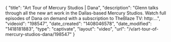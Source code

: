 {
    "title": "Art Tour of Mercury Studios | Dana",
    "description": "Glenn talks through all the new art work in the Dallas-based Mercury Studios. Watch full episodes of Dana on demand with a subscription to TheBlaze TV: http:...",
    "videoid": "198547",
    "date_created": "1408046578",
    "date_modified": "1418181883",
    "type": "captivate",
    "layout": "video",
    "url": "\/v\/art-tour-of-mercury-studios-dana\/198547"
}